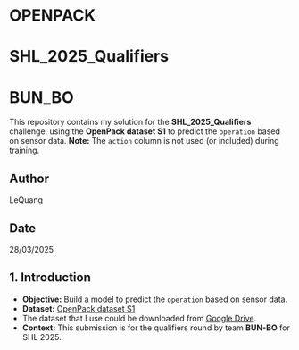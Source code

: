 # OPENPACK

# SHL_2025_Qualifiers
# BUN_BO
This repository contains my solution for the **SHL_2025_Qualifiers** challenge, using the **OpenPack dataset S1** to predict the `operation` based on sensor data. **Note:** The `action` column is not used (or included) during training.

## Author
LeQuang

## Date
28/03/2025

## 1. Introduction

- **Objective:** Build a model to predict the `operation` based on sensor data.
- **Dataset:** [OpenPack dataset S1](https://open-pack.github.io/)
- 
  The dataset that I use could be downloaded from [Google Drive](https://drive.google.com/drive/folders/1ggI8l9kTc2OMauQ_qNFQ_hQTC2fRJ9xc?usp=sharing).
- **Context:** This submission is for the qualifiers round by team **BUN-BO** for SHL 2025.
